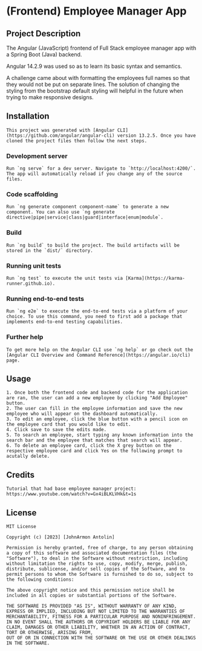 # (Frontend) Employee Manager App

## Project Description
The Angular (JavaScript) frontend of Full Stack employee manager app with a Spring Boot (Java) backend.

Angular 14.2.9 was used so as to learn its basic syntax and semantics.

A challenge came about with formatting the employees full names so that they would not be put on separate lines. The solution of changing the styling from the bootstrap default styling will helpful in the future when trying to make responsive designs.

## Installation
    This project was generated with [Angular CLI](https://github.com/angular/angular-cli) version 13.2.5. Once you have cloned the project files then follow the next steps.

   ### Development server

    Run `ng serve` for a dev server. Navigate to `http://localhost:4200/`. The app will automatically reload if you change any of the source files.

   ### Code scaffolding

    Run `ng generate component component-name` to generate a new component. You can also use `ng generate directive|pipe|service|class|guard|interface|enum|module`.

   ### Build

    Run `ng build` to build the project. The build artifacts will be stored in the `dist/` directory.

   ### Running unit tests

    Run `ng test` to execute the unit tests via [Karma](https://karma-runner.github.io).

   ### Running end-to-end tests

    Run `ng e2e` to execute the end-to-end tests via a platform of your choice. To use this command, you need to first add a package that implements end-to-end testing capabilities.

   ### Further help

    To get more help on the Angular CLI use `ng help` or go check out the [Angular CLI Overview and Command Reference](https://angular.io/cli) page.

## Usage
    1. Once both the frontend code and backend code for the application are ran, the user can add a new employee by clicking "Add Employee" button.
    2. The user can fill in the employee information and save the new employee who will appear on the dashboard automatically.
    3. To edit an employee, click the blue button with a pencil icon on the employee card that you would like to edit.
    4. Click save to save the edits made.
    5. To search an employee, start typing any known information into the search bar and the employee that matches that search will appear.
    6. To delete an employee card, click the X grey button on the respective employee card and click Yes on the following prompt to acutally delete.
    
## Credits
    Tutorial that had base employee manager project: https://www.youtube.com/watch?v=Gx4iBLKLVHk&t=1s

## License 
    MIT License

    Copyright (c) [2023] [JohnArmon Antolin]

    Permission is hereby granted, free of charge, to any person obtaining a copy of this software and associated documentation files (the "Software"), to deal in the Software without restriction, including without limitation the rights to use, copy, modify, merge, publish, distribute, sublicense, and/or sell copies of the Software, and to permit persons to whom the Software is furnished to do so, subject to the following conditions:

    The above copyright notice and this permission notice shall be included in all copies or substantial portions of the Software.

    THE SOFTWARE IS PROVIDED "AS IS", WITHOUT WARRANTY OF ANY KIND, EXPRESS OR IMPLIED, INCLUDING BUT NOT LIMITED TO THE WARRANTIES OF MERCHANTABILITY, FITNESS FOR A PARTICULAR PURPOSE AND NONINFRINGEMENT. IN NO EVENT SHALL THE AUTHORS OR COPYRIGHT HOLDERS BE LIABLE FOR ANY CLAIM, DAMAGES OR OTHER LIABILITY, WHETHER IN AN ACTION OF CONTRACT, TORT OR OTHERWISE, ARISING FROM,
    OUT OF OR IN CONNECTION WITH THE SOFTWARE OR THE USE OR OTHER DEALINGS IN THE SOFTWARE.